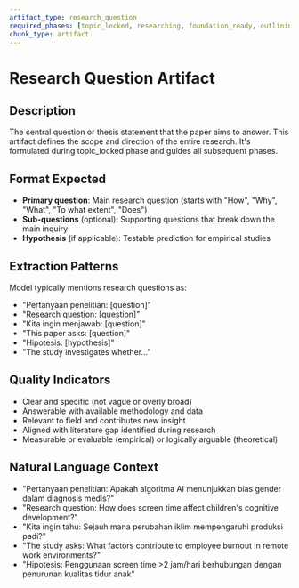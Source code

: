 ```yaml
---
artifact_type: research_question
required_phases: [topic_locked, researching, foundation_ready, outlining, outline_locked, drafting, drafting_locked, integrating, polishing, delivered]
chunk_type: artifact
---
```


# Research Question Artifact

## Description
The central question or thesis statement that the paper aims to answer. This artifact defines the scope and direction of the entire research. It's formulated during topic_locked phase and guides all subsequent phases.

## Format Expected
- **Primary question**: Main research question (starts with "How", "Why", "What", "To what extent", "Does")
- **Sub-questions** (optional): Supporting questions that break down the main inquiry
- **Hypothesis** (if applicable): Testable prediction for empirical studies

## Extraction Patterns
Model typically mentions research questions as:
- "Pertanyaan penelitian: [question]"
- "Research question: [question]"
- "Kita ingin menjawab: [question]"
- "This paper asks: [question]"
- "Hipotesis: [hypothesis]"
- "The study investigates whether..."

## Quality Indicators
- Clear and specific (not vague or overly broad)
- Answerable with available methodology and data
- Relevant to field and contributes new insight
- Aligned with literature gap identified during research
- Measurable or evaluable (empirical) or logically arguable (theoretical)

## Natural Language Context
- "Pertanyaan penelitian: Apakah algoritma AI menunjukkan bias gender dalam diagnosis medis?"
- "Research question: How does screen time affect children's cognitive development?"
- "Kita ingin tahu: Sejauh mana perubahan iklim mempengaruhi produksi padi?"
- "The study asks: What factors contribute to employee burnout in remote work environments?"
- "Hipotesis: Penggunaan screen time >2 jam/hari berhubungan dengan penurunan kualitas tidur anak"
